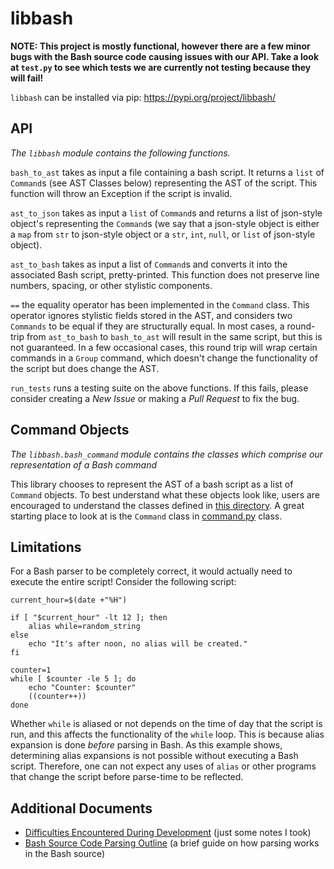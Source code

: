 # libbash

**NOTE: This project is mostly functional, however there are a few minor bugs with the Bash source code causing issues with our API. Take a look at `test.py` to see which tests we are currently not testing because they will fail!**

`libbash` can be installed via pip: https://pypi.org/project/libbash/ 

## API

*The `libbash` module contains the following functions.*

`bash_to_ast` takes as input a file containing a bash script. It returns a `list` of `Command`s (see AST Classes below) representing the AST of the script. This function will throw an Exception if the script is invalid.

`ast_to_json` takes as input a `list` of `Command`s and returns a list of json-style object's representing the `Command`s (we say that a json-style object is either a `map` from `str` to json-style object or a `str`, `int`, `null`, or `list` of json-style object).

`ast_to_bash` takes as input a list of `Command`s and converts it into the associated Bash script, pretty-printed. This function does not preserve line numbers, spacing, or other stylistic components.

`==` the equality operator has been implemented in the `Command` class. This operator ignores stylistic fields stored in the AST, and considers two `Commands` to be equal if they are structurally equal. In most cases, a round-trip from `ast_to_bash` to `bash_to_ast` will result in the same script, but this is not guaranteed. In a few occasional cases, this round trip will wrap certain commands in a `Group` command, which doesn't change the functionality of the script but does change the AST.

`run_tests` runs a testing suite on the above functions. If this fails, please consider creating a *New Issue* or making a *Pull Request* to fix the bug.

## Command Objects

*The `libbash.bash_command` module contains the classes which comprise our representation of a Bash command*

This library chooses to represent the AST of a bash script as a list of `Command` objects. To best understand what these objects look like, users are encouraged to understand the classes defined in [this directory](./libbash/bash_command). A great starting place to look at is the `Command` class in [command.py](./libbash/bash_command/command.py) class.

## Limitations

For a Bash parser to be completely correct, it would actually need to execute the entire script! Consider the following script:

```
current_hour=$(date +"%H")

if [ "$current_hour" -lt 12 ]; then
    alias while=random_string
else
    echo "It's after noon, no alias will be created."
fi

counter=1
while [ $counter -le 5 ]; do
    echo "Counter: $counter"
    ((counter++))
done
```

Whether `while` is aliased or not depends on the time of day that the script is run, and this affects the functionality of the `while` loop. This is because alias expansion is done 
*before* parsing in Bash. As this example shows, determining alias expansions is not possible without executing a Bash script. Therefore, one can not expect any uses of `alias` or 
other programs that change the script before parse-time to be reflected.

## Additional Documents

- [Difficulties Encountered During Development](https://docs.google.com/document/d/1Jn4z_QSTCoth_HvBtGE_DkAR0Z8O4B9eRKOKeV8njas/edit?usp=sharing) (just some notes I took)
- [Bash Source Code Parsing Outline](https://docs.google.com/document/d/1qZ4OX3BBX7esKu_wB-GmGvgEL5VFEFFTtifKwQdwTDw/edit?usp=sharing) (a brief guide on how parsing works in the Bash source)
